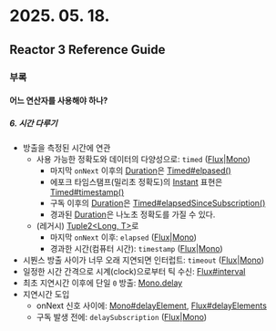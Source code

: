# 2025. 05. 18.

## Reactor 3 Reference Guide

### 부록

#### 어느 연산자를 사용해야 하나?

##### 6. 시간 다루기

* 방출을 측정된 시간에 연관
    * 사용 가능한 정확도와 데이터의 다양성으로: `timed` ([Flux][flux-timed]|[Mono][mono-timed])
        * 마지막 `onNext` 이후의 [Duration][duration]은 [Timed<T>#elpased()][timed-elapsed]
        * 에포크 타임스탬프(밀리초 정확도)의 [Instant][instant] 표현은 [Timed<T>#timestamp()][timed-timestamp]
        * 구독 이후의 [Duration][duration]은 [Timed<T>#elapsedSinceSubscription()][timed-elapsed-since-subscription]
        * 경과된 [Duration][duration]은 나노초 정확도를 가질 수 있다.
    * (레거시) [Tuple2<Long, T>][tuple2]로
        * 마지막 `onNext` 이후: `elapsed` ([Flux][flux-elapsed]|[Mono][mono-elapsed])
        * 경과한 시간(컴퓨터 시간): `timestamp` ([Flux][flux-timestamp]|[Mono][mono-timestamp])
* 시붠스 방출 사이가 너무 오래 지연되면 인터럽트: `timeout` ([Flux][flux-timeout]|[Mono][mono-timeout])
* 일정한 시간 간격으로 시계(clock)으로부터 틱 수신: [Flux#interval][flux-interval]
* 최초 지연시간 이후에 단일 `0` 방출: [Mono.delay][mono-delay]
* 지연시간 도입
    * onNext 신호 사이에: [Mono#delayElement][mono-delay-element], [Flux#delayElements][flux-delay-elements]
    * 구독 발생 전에: `delaySubscription` ([Flux][flux-delay-subscription]|[Mono][mono-delay-subscription])

[flux-timed]: https://projectreactor.io/docs/core/release/api/reactor/core/publisher/Flux.html#timed--
[mono-timed]: https://projectreactor.io/docs/core/release/api/reactor/core/publisher/Mono.html#timed--
[duration]: https://docs.oracle.com/javase/8/docs/api/java/time/Duration.html?is-external=true
[timed-elapsed]: https://projectreactor.io/docs/core/release/api/reactor/core/publisher/Timed.html#elapsed--
[instant]: https://docs.oracle.com/javase/8/docs/api/java/time/Instant.html?is-external=true
[timed-timestamp]: https://projectreactor.io/docs/core/release/api/reactor/core/publisher/Timed.html#timestamp--
[timed-elapsed-since-subscription]: https://projectreactor.io/docs/core/release/api/reactor/core/publisher/Timed.html#elapsedSinceSubscription--
[tuple2]: https://projectreactor.io/docs/core/release/api/reactor/util/function/Tuple2.html
[flux-elapsed]: https://projectreactor.io/docs/core/release/api/reactor/core/publisher/Flux.html#elapsed--
[mono-elapsed]: https://projectreactor.io/docs/core/release/api/reactor/core/publisher/Mono.html#elapsed--
[flux-timestamp]: https://projectreactor.io/docs/core/release/api/reactor/core/publisher/Flux.html#timestamp--
[mono-timestamp]: https://projectreactor.io/docs/core/release/api/reactor/core/publisher/Mono.html#timestamp--
[flux-timeout]: https://projectreactor.io/docs/core/release/api/reactor/core/publisher/Flux.html#timeout-java.time.Duration-
[mono-timeout]: https://projectreactor.io/docs/core/release/api/reactor/core/publisher/Mono.html#timeout-java.time.Duration-
[flux-interval]: https://projectreactor.io/docs/core/release/api/reactor/core/publisher/Flux.html#interval-java.time.Duration-
[mono-delay]: https://projectreactor.io/docs/core/release/api/reactor/core/publisher/Mono.html#delay-java.time.Duration-
[mono-delay-element]: https://projectreactor.io/docs/core/release/api/reactor/core/publisher/Mono.html#delayElement-java.time.Duration-
[flux-delay-elements]: https://projectreactor.io/docs/core/release/api/reactor/core/publisher/Flux.html#delayElements-java.time.Duration-
[flux-delay-subscription]: https://projectreactor.io/docs/core/release/api/reactor/core/publisher/Flux.html#delaySubscription-java.time.Duration-
[mono-delay-subscription]: https://projectreactor.io/docs/core/release/api/reactor/core/publisher/Mono.html#delaySubscription-java.time.Duration-
